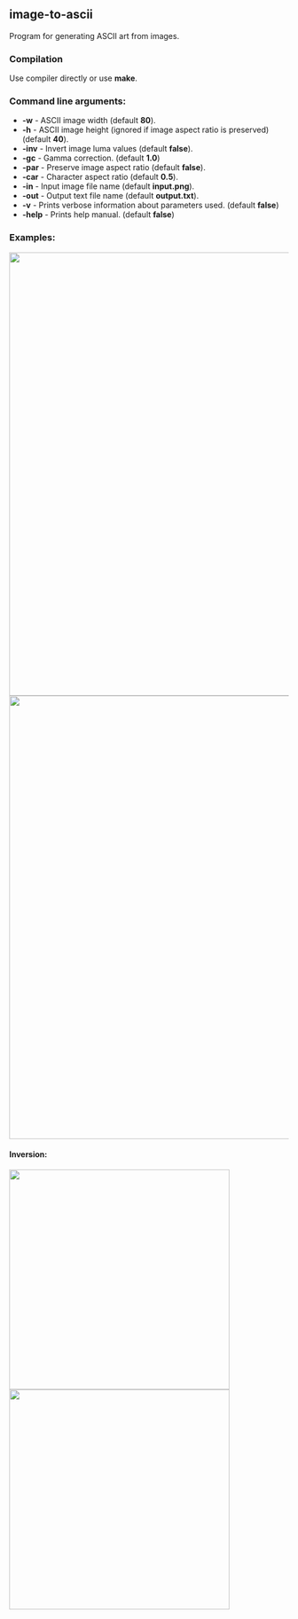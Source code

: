 ## image-to-ascii
Program for generating ASCII art from images.

### Compilation
Use compiler directly or use __make__.

### Command line arguments:
- __-w__ - ASCII image width (default __80__).
- __-h__ - ASCII image height (ignored if image aspect ratio is preserved) (default __40__).
- __-inv__ - Invert image luma values (default __false__).
- __-gc__ - Gamma correction. (default __1.0__)
- __-par__ - Preserve image aspect ratio (default __false__).
- __-car__ - Character aspect ratio (default __0.5__).
- __-in__ - Input image file name (default __input.png__).
- __-out__ - Output text file name (default __output.txt__).
- __-v__ - Prints verbose information about parameters used. (default __false__)
- __-help__ - Prints help manual. (default __false__)

### Examples:

<img src="https://github.com/stekap000/image-to-ascii/assets/80646042/fa57886e-013c-4e0d-8914-292546395187" width="800" height="auto">
<img src="https://github.com/stekap000/image-to-ascii/assets/80646042/9f3cd0eb-a48e-4555-915a-79df074c6880" width="800" height="auto">

#### Inversion:
<img src="https://github.com/stekap000/image-to-ascii/assets/80646042/f68340cd-bcff-4b99-9023-8c656149e45e" width="397" height="auto">
<img src="https://github.com/stekap000/image-to-ascii/assets/80646042/ec5899ab-a83f-486d-9518-acc35ccc89f8" width="397" height="auto">

